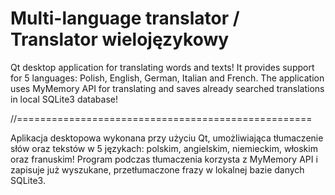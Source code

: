 # Multi-language translator / Translator wielojęzykowy

Qt desktop application for translating words and texts! It provides support for 5 languages: Polish, English, German, Italian and French.
The application uses MyMemory API for translating and saves already searched translations in local SQLite3 database!

//===================================================

Aplikacja desktopowa wykonana przy użyciu Qt, umożliwiająca tłumaczenie słów oraz tekstów w 5 językach: polskim, angielskim, niemieckim, włoskim oraz franuskim!
Program podczas tłumaczenia korzysta z MyMemory API i zapisuje już wyszukane, przetłumaczone frazy w lokalnej bazie danych SQLite3.
